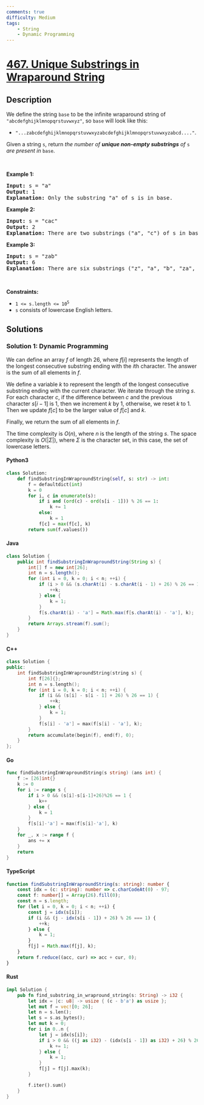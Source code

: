 ```yaml
---
comments: true
difficulty: Medium
tags:
    - String
    - Dynamic Programming
---
```


<!-- problem:start -->

# [467. Unique Substrings in Wraparound String](https://leetcode.com/problems/unique-substrings-in-wraparound-string)

## Description

<!-- description:start -->

<p>We define the string <code>base</code> to be the infinite wraparound string of <code>&quot;abcdefghijklmnopqrstuvwxyz&quot;</code>, so <code>base</code> will look like this:</p>

<ul>
	<li><code>&quot;...zabcdefghijklmnopqrstuvwxyzabcdefghijklmnopqrstuvwxyzabcd....&quot;</code>.</li>
</ul>

<p>Given a string <code>s</code>, return <em>the number of <strong>unique non-empty substrings</strong> of </em><code>s</code><em> are present in </em><code>base</code>.</p>

<p>&nbsp;</p>
<p><strong class="example">Example 1:</strong></p>

<pre>
<strong>Input:</strong> s = &quot;a&quot;
<strong>Output:</strong> 1
<strong>Explanation:</strong> Only the substring &quot;a&quot; of s is in base.
</pre>

<p><strong class="example">Example 2:</strong></p>

<pre>
<strong>Input:</strong> s = &quot;cac&quot;
<strong>Output:</strong> 2
<strong>Explanation:</strong> There are two substrings (&quot;a&quot;, &quot;c&quot;) of s in base.
</pre>

<p><strong class="example">Example 3:</strong></p>

<pre>
<strong>Input:</strong> s = &quot;zab&quot;
<strong>Output:</strong> 6
<strong>Explanation:</strong> There are six substrings (&quot;z&quot;, &quot;a&quot;, &quot;b&quot;, &quot;za&quot;, &quot;ab&quot;, and &quot;zab&quot;) of s in base.
</pre>

<p>&nbsp;</p>
<p><strong>Constraints:</strong></p>

<ul>
	<li><code>1 &lt;= s.length &lt;= 10<sup>5</sup></code></li>
	<li><code>s</code> consists of lowercase English letters.</li>
</ul>

<!-- description:end -->

## Solutions

<!-- solution:start -->

### Solution 1: Dynamic Programming

We can define an array $f$ of length $26$, where $f[i]$ represents the length of the longest consecutive substring ending with the $i$th character. The answer is the sum of all elements in $f$.

We define a variable $k$ to represent the length of the longest consecutive substring ending with the current character. We iterate through the string $s$. For each character $c$, if the difference between $c$ and the previous character $s[i - 1]$ is $1$, then we increment $k$ by $1$, otherwise, we reset $k$ to $1$. Then we update $f[c]$ to be the larger value of $f[c]$ and $k$.

Finally, we return the sum of all elements in $f$.

The time complexity is $O(n)$, where $n$ is the length of the string $s$. The space complexity is $O(|\Sigma|)$, where $\Sigma$ is the character set, in this case, the set of lowercase letters.

<!-- tabs:start -->

#### Python3

```python
class Solution:
    def findSubstringInWraproundString(self, s: str) -> int:
        f = defaultdict(int)
        k = 0
        for i, c in enumerate(s):
            if i and (ord(c) - ord(s[i - 1])) % 26 == 1:
                k += 1
            else:
                k = 1
            f[c] = max(f[c], k)
        return sum(f.values())
```

#### Java

```java
class Solution {
    public int findSubstringInWraproundString(String s) {
        int[] f = new int[26];
        int n = s.length();
        for (int i = 0, k = 0; i < n; ++i) {
            if (i > 0 && (s.charAt(i) - s.charAt(i - 1) + 26) % 26 == 1) {
                ++k;
            } else {
                k = 1;
            }
            f[s.charAt(i) - 'a'] = Math.max(f[s.charAt(i) - 'a'], k);
        }
        return Arrays.stream(f).sum();
    }
}
```

#### C++

```cpp
class Solution {
public:
    int findSubstringInWraproundString(string s) {
        int f[26]{};
        int n = s.length();
        for (int i = 0, k = 0; i < n; ++i) {
            if (i && (s[i] - s[i - 1] + 26) % 26 == 1) {
                ++k;
            } else {
                k = 1;
            }
            f[s[i] - 'a'] = max(f[s[i] - 'a'], k);
        }
        return accumulate(begin(f), end(f), 0);
    }
};
```

#### Go

```go
func findSubstringInWraproundString(s string) (ans int) {
	f := [26]int{}
	k := 0
	for i := range s {
		if i > 0 && (s[i]-s[i-1]+26)%26 == 1 {
			k++
		} else {
			k = 1
		}
		f[s[i]-'a'] = max(f[s[i]-'a'], k)
	}
	for _, x := range f {
		ans += x
	}
	return
}
```

#### TypeScript

```ts
function findSubstringInWraproundString(s: string): number {
    const idx = (c: string): number => c.charCodeAt(0) - 97;
    const f: number[] = Array(26).fill(0);
    const n = s.length;
    for (let i = 0, k = 0; i < n; ++i) {
        const j = idx(s[i]);
        if (i && (j - idx(s[i - 1]) + 26) % 26 === 1) {
            ++k;
        } else {
            k = 1;
        }
        f[j] = Math.max(f[j], k);
    }
    return f.reduce((acc, cur) => acc + cur, 0);
}
```

#### Rust

```rust
impl Solution {
    pub fn find_substring_in_wrapround_string(s: String) -> i32 {
        let idx = |c: u8| -> usize { (c - b'a') as usize };
        let mut f = vec![0; 26];
        let n = s.len();
        let s = s.as_bytes();
        let mut k = 0;
        for i in 0..n {
            let j = idx(s[i]);
            if i > 0 && ((j as i32) - (idx(s[i - 1]) as i32) + 26) % 26 == 1 {
                k += 1;
            } else {
                k = 1;
            }
            f[j] = f[j].max(k);
        }

        f.iter().sum()
    }
}
```

<!-- tabs:end -->

<!-- solution:end -->

<!-- problem:end -->
